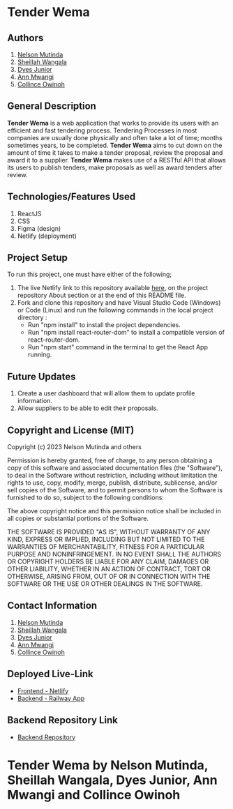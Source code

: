 # Tender Wema
## Authors
1. [Nelson Mutinda](https://github.com/nelsonmutindamwanzia)
2. [Sheillah Wangala](https://github.com/sheillahwangala)
3. [Dyes Junior](https://github.com/Dx901)
4. [Ann Mwangi](https://github.com/WanjikuKatuni)
5. [Collince Owinoh](https://github.com/OtienohOwinoh)

## General Description
**Tender Wema** is a web application that works to provide its users with an efficient and fast tendering process. Tendering Processes in most companies are usually done physically and often take a lot of time; months sometimes years, to be completed. __Tender Wema__ aims to cut down on the amount of time it takes to make a tender proposal, review the proposal and award it to a supplier. __Tender Wema__ makes use of a RESTful API that allows its users to publish tenders, make proposals as well as award tenders after review.  

## Technologies/Features Used
1. ReactJS 
2. CSS
3. Figma (design)
4. Netlify (deployment)

## Project Setup
To run this project, one must have either of the following;

1. The live Netlify link to this repository available [here](https://tender-wema.netlify.app/), on the project repository About section or at the end of this README file.
2. Fork and clone this repository and have Visual Studio Code (Windows) or Code (Linux) and run the following commands in the local project directory :
    - Run "npm install" to install the project dependencies.
    - Run "npm install react-router-dom" to install a compatible version of react-router-dom.
    - Run "npm start" command in the terminal to get the React App running.

## Future Updates
1. Create a user dashboard that will allow them to update profile information.
2. Allow suppliers to be able to edit their proposals.

## Copyright and License (MIT)
Copyright (c) 2023 Nelson Mutinda and others

Permission is hereby granted, free of charge, to any person obtaining a copy of this software and associated documentation files (the "Software"), to deal in the Software without restriction, including without limitation the rights to use, copy, modify, merge, publish, distribute, sublicense, and/or sell copies of the Software, and to permit persons to whom the Software is furnished to do so, subject to the following conditions:

The above copyright notice and this permission notice shall be included in all copies or substantial portions of the Software.

THE SOFTWARE IS PROVIDED "AS IS", WITHOUT WARRANTY OF ANY KIND, EXPRESS OR IMPLIED, INCLUDING BUT NOT LIMITED TO THE WARRANTIES OF MERCHANTABILITY, FITNESS FOR A PARTICULAR PURPOSE AND NONINFRINGEMENT. IN NO EVENT SHALL THE AUTHORS OR COPYRIGHT HOLDERS BE LIABLE FOR ANY CLAIM, DAMAGES OR OTHER LIABILITY, WHETHER IN AN ACTION OF CONTRACT, TORT OR OTHERWISE, ARISING FROM, OUT OF OR IN CONNECTION WITH THE SOFTWARE OR THE USE OR OTHER DEALINGS IN THE SOFTWARE.

## Contact Information
1. [Nelson Mutinda](https://github.com/nelsonmutindamwanzia)
2. [Sheillah Wangala](https://github.com/sheillahwangala)
3. [Dyes Junior](https://github.com/Dx901)
4. [Ann Mwangi](https://github.com/WanjikuKatuni)
5. [Collince Owinoh](https://github.com/OtienohOwinoh)

## Deployed Live-Link
- [Frontend - Netlify](https://tender-wema.netlify.app/)
- [Backend - Railway App](https://tender-wema-production.up.railway.app)

## Backend Repository Link
- [Backend Repository](https://github.com/nelsonmutindamwanzia/tender-wema-backend)

# Tender Wema by Nelson Mutinda, Sheillah Wangala, Dyes Junior, Ann Mwangi and Collince Owinoh